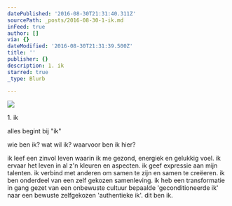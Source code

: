 ```yaml
---
datePublished: '2016-08-30T21:31:40.311Z'
sourcePath: _posts/2016-08-30-1-ik.md
inFeed: true
author: []
via: {}
dateModified: '2016-08-30T21:31:39.500Z'
title: ''
publisher: {}
description: 1. ik
starred: true
_type: Blurb

---
```

![](https://the-grid-user-content.s3-us-west-2.amazonaws.com/93d8ee48-5a89-4b96-9dd3-c86a5c571262.jpg)

1\. ik

alles begint bij "ik"

wie ben ik? wat wil ik? waarvoor ben ik hier?

ik leef een zinvol leven waarin ik me gezond, energiek en gelukkig voel. ik ervaar het leven in al z'n kleuren en aspecten. ik geef expressie aan mijn talenten. ik verbind met anderen om samen te zijn en samen te creëeren. ik ben onderdeel van een zelf gekozen samenleving. ik heb een transformatie in gang gezet van een onbewuste cultuur bepaalde 'geconditioneerde ik' naar een bewuste zelfgekozen 'authentieke ik'. dit ben ik.